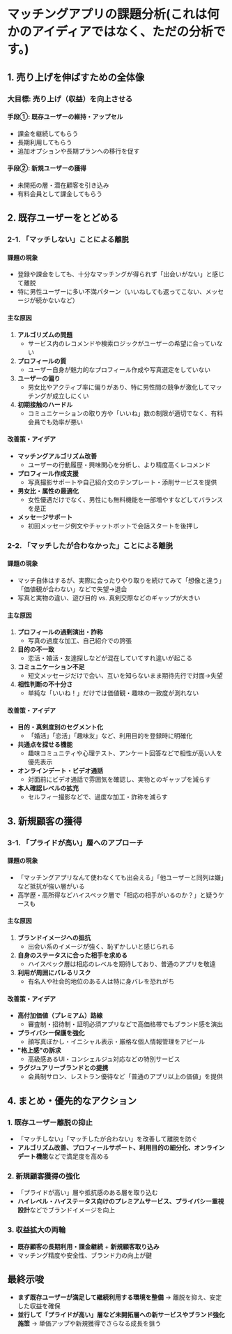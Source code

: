 # マッチングアプリの課題分析(これは何かのアイディアではなく、ただの分析です。)


## 1. 売り上げを伸ばすための全体像

### 大目標: 売り上げ（収益）を向上させる  

#### 手段①: 既存ユーザーの維持・アップセル  
- 課金を継続してもらう
- 長期利用してもらう
- 追加オプションや長期プランへの移行を促す

#### 手段②: 新規ユーザーの獲得
- 未開拓の層・潜在顧客を引き込み
- 有料会員として課金してもらう

## 2. 既存ユーザーをとどめる

### 2-1. 「マッチしない」ことによる離脱

#### 課題の現象
- 登録や課金をしても、十分なマッチングが得られず「出会いがない」と感じて離脱
- 特に男性ユーザーに多い不満パターン（いいねしても返ってこない、メッセージが続かないなど）

#### 主な原因
1. **アルゴリズムの問題**
   - サービス内のレコメンドや検索ロジックがユーザーの希望に合っていない
2. **プロフィールの質**
   - ユーザー自身が魅力的なプロフィール作成や写真選定をしていない
3. **ユーザーの偏り**
   - 男女比やアクティブ率に偏りがあり、特に男性間の競争が激化してマッチングが成立しにくい
4. **初期接触のハードル**
   - コミュニケーションの取り方や「いいね」数の制限が適切でなく、有料会員でも効率が悪い

#### 改善策・アイデア
- **マッチングアルゴリズム改善**
  - ユーザーの行動履歴・興味関心を分析し、より精度高くレコメンド
- **プロフィール作成支援**
  - 写真撮影サポートや自己紹介文のテンプレート・添削サービスを提供
- **男女比・属性の最適化**
  - 女性優遇だけでなく、男性にも無料機能を一部増やすなどしてバランスを是正
- **メッセージサポート**
  - 初回メッセージ例文やチャットボットで会話スタートを後押し

### 2-2. 「マッチしたが合わなかった」ことによる離脱

#### 課題の現象
- マッチ自体はするが、実際に会ったりやり取りを続けてみて「想像と違う」「価値観が合わない」などで失望→退会
- 写真と実物の違い、遊び目的 vs. 真剣交際などのギャップが大きい

#### 主な原因
1. **プロフィールの過剰演出・詐称**
   - 写真の過度な加工、自己紹介での誇張
2. **目的の不一致**
   - 恋活・婚活・友達探しなどが混在していてすれ違いが起こる
3. **コミュニケーション不足**
   - 短文メッセージだけで会い、互いを知らないまま期待先行で対面→失望
4. **相性判断の不十分さ**
   - 単純な「いいね！」だけでは価値観・趣味の一致度が測れない

#### 改善策・アイデア
- **目的・真剣度別のセグメント化**
  - 「婚活」「恋活」「趣味友」など、利用目的を登録時に明確化
- **共通点を探せる機能**
  - 趣味コミュニティや心理テスト、アンケート回答などで相性が高い人を優先表示
- **オンラインデート・ビデオ通話**
  - 対面前にビデオ通話で雰囲気を確認し、実物とのギャップを減らす
- **本人確認レベルの拡充**
  - セルフィー撮影などで、過度な加工・詐称を減らす

## 3. 新規顧客の獲得

### 3-1. 「プライドが高い」層へのアプローチ

#### 課題の現象
- 「マッチングアプリなんて使わなくても出会える」「他ユーザーと同列は嫌」など抵抗が強い層がいる
- 高学歴・高所得などハイスペック層で「相応の相手がいるのか？」と疑うケースも

#### 主な原因
1. **ブランドイメージへの抵抗**
   - 出会い系のイメージが強く、恥ずかしいと感じられる
2. **自身のステータスに合った相手を求める**
   - ハイスペック層は相応のレベルを期待しており、普通のアプリを敬遠
3. **利用が周囲にバレるリスク**
   - 有名人や社会的地位のある人は特に身バレを恐れがち

#### 改善策・アイデア
- **高付加価値（プレミアム）路線**
  - 審査制・招待制・証明必須アプリなどで高価格帯でもブランド感を演出
- **プライバシー保護を強化**
  - 顔写真ぼかし・イニシャル表示・厳格な個人情報管理をアピール
- **"格上感"の訴求**
  - 高級感あるUI・コンシェルジュ対応などの特別サービス
- **ラグジュアリーブランドとの提携**
  - 会員制サロン、レストラン優待など「普通のアプリ以上の価値」を提供

## 4. まとめ・優先的なアクション

### 1. 既存ユーザー離脱の抑止
- 「マッチしない」「マッチしたが合わない」を改善して離脱を防ぐ
- **アルゴリズム改善、プロフィールサポート、利用目的の細分化、オンラインデート機能**などで満足度を高める

### 2. 新規顧客獲得の強化
- 「プライドが高い」層や抵抗感のある層を取り込む
- **ハイレベル・ハイステータス向けのプレミアムサービス、プライバシー重視設計**などでブランドイメージを向上

### 3. 収益拡大の両輪
- **既存顧客の長期利用・課金継続** + **新規顧客取り込み**
- マッチング精度や安全性、ブランド力の向上が鍵

## 最終示唆
- **まず既存ユーザーが満足して継続利用する環境を整備** → 離脱を抑え、安定した収益を確保
- **並行して「プライドが高い」層など未開拓層への新サービスやブランド強化施策** → 単価アップや新規獲得でさらなる成長を狙う

